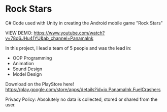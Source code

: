 # Rock Stars
C# Code used with Unity in creating the Android mobile game "Rock Stars"

VIEW DEMO:
https://www.youtube.com/watch?v=78d6JHu41YU&ab_channel=PanamaInk

In this project, I lead a team of 5 people and was the lead in:
 - OOP Programming
 - Animation
 - Sound Design
 - Model Design

Download on the PlayStore here!
https://play.google.com/store/apps/details?id=io.PanamaInk.FuelCrashers

Privacy Policy:
Absolutely no data is collected, stored or shared from the user.
